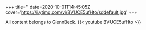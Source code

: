 +++
title=''
date=2020-10-01T14:45:05Z
cover='https://i.ytimg.com/vi/BVUCE5ufHto/sddefault.jpg'
+++

All content belongs to GlennBeck.
{{< youtube BVUCE5ufHto >}}
